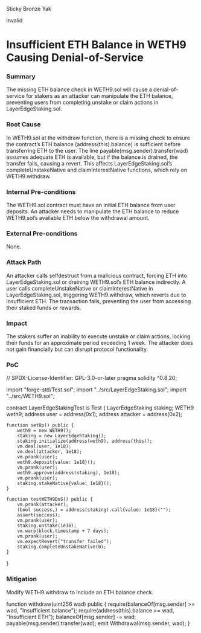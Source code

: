 Sticky Bronze Yak

Invalid

# Insufficient ETH Balance in WETH9 Causing Denial-of-Service

### Summary

The missing ETH balance check in WETH9.sol will cause a denial-of-service for stakers as an attacker can manipulate the ETH balance, preventing users from completing unstake or claim actions in LayerEdgeStaking.sol.

### Root Cause

In WETH9.sol at the withdraw function, there is a missing check to ensure the contract’s ETH balance (address(this).balance) is sufficient before transferring ETH to the user. The line payable(msg.sender).transfer(wad) assumes adequate ETH is available, but if the balance is drained, the transfer fails, causing a revert. This affects LayerEdgeStaking.sol’s completeUnstakeNative and claimInterestNative functions, which rely on WETH9.withdraw.

### Internal Pre-conditions

The WETH9.sol contract must have an initial ETH balance from user deposits.
An attacker needs to manipulate the ETH balance to reduce WETH9.sol’s available ETH below the withdrawal amount.

### External Pre-conditions

None.

### Attack Path

An attacker calls selfdestruct from a malicious contract, forcing ETH into LayerEdgeStaking.sol or draining WETH9.sol’s ETH balance indirectly.
A user calls completeUnstakeNative or claimInterestNative in LayerEdgeStaking.sol, triggering WETH9.withdraw, which reverts due to insufficient ETH.
The transaction fails, preventing the user from accessing their staked funds or rewards.

### Impact

The stakers suffer an inability to execute unstake or claim actions, locking their funds for an approximate period exceeding 1 week. The attacker does not gain financially but can disrupt protocol functionality.

### PoC

// SPDX-License-Identifier: GPL-3.0-or-later
pragma solidity ^0.8.20;

import "forge-std/Test.sol";
import "../src/LayerEdgeStaking.sol";
import "../src/WETH9.sol";

contract LayerEdgeStakingTest is Test {
    LayerEdgeStaking staking;
    WETH9 weth9;
    address user = address(0x1);
    address attacker = address(0x2);

    function setUp() public {
        weth9 = new WETH9();
        staking = new LayerEdgeStaking();
        staking.initialize(address(weth9), address(this));
        vm.deal(user, 1e18);
        vm.deal(attacker, 1e18);
        vm.prank(user);
        weth9.deposit{value: 1e18}();
        vm.prank(user);
        weth9.approve(address(staking), 1e18);
        vm.prank(user);
        staking.stakeNative{value: 1e18}();
    }

    function testWETH9DoS() public {
        vm.prank(attacker);
        (bool success,) = address(staking).call{value: 1e18}(""); 
        assert(success);
        vm.prank(user);
        staking.unstake(1e18);
        vm.warp(block.timestamp + 7 days);
        vm.prank(user);
        vm.expectRevert("transfer failed");
        staking.completeUnstakeNative(0);
    }
}

### Mitigation

Modify WETH9.withdraw to include an ETH balance check.

function withdraw(uint256 wad) public {
    require(balanceOf[msg.sender] >= wad, "Insufficient balance");
    require(address(this).balance >= wad, "Insufficient ETH");
    balanceOf[msg.sender] -= wad;
    payable(msg.sender).transfer(wad);
    emit Withdrawal(msg.sender, wad);
}